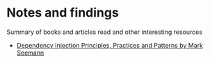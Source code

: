 # Notes and findings
Summary of books and articles read and other interesting resources

* [Dependency Injection Principles, Practices and Patterns by Mark Seemann](books/DependencyInjection.md)
